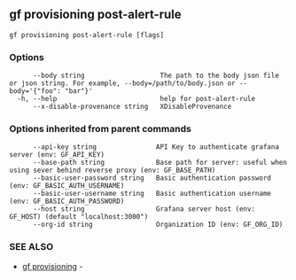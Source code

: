 ## gf provisioning post-alert-rule



```
gf provisioning post-alert-rule [flags]
```

### Options

```
      --body string                   The path to the body json file or json string. For example, --body=/path/to/body.json or --body='{"foo": "bar"}'
  -h, --help                          help for post-alert-rule
      --x-disable-provenance string   XDisableProvenance
```

### Options inherited from parent commands

```
      --api-key string               API Key to authenticate grafana server (env: GF_API_KEY)
      --base-path string             Base path for server: useful when using sever behind reverse proxy (env: GF_BASE_PATH)
      --basic-user-password string   Basic authentication password (env: GF_BASIC_AUTH_USERNAME)
      --basic-user-username string   Basic authentication username (env: GF_BASIC_AUTH_PASSWORD)
      --host string                  Grafana server host (env: GF_HOST) (default "localhost:3000")
      --org-id string                Organization ID (env: GF_ORG_ID)
```

### SEE ALSO

* [gf provisioning](gf_provisioning.md)	 - 

